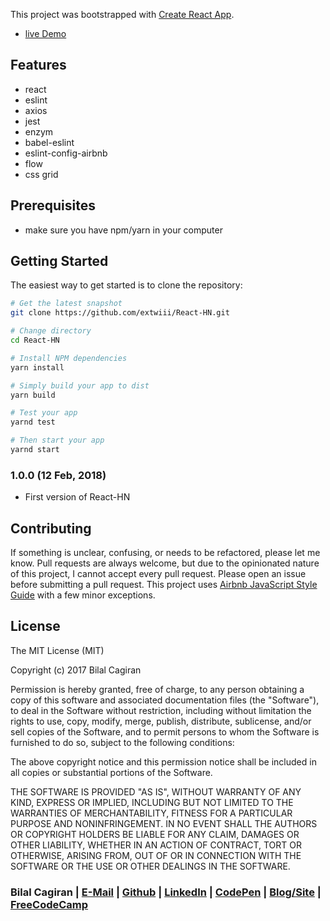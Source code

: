 This project was bootstrapped with [Create React App](https://github.com/facebookincubator/create-react-app).

- [live Demo](https://extwiii-hn.herokuapp.com/)

Features
--------
- react 
- eslint
- axios
- jest
- enzym
- babel-eslint
- eslint-config-airbnb
- flow
- css grid

Prerequisites
-------------
- make sure you have npm/yarn in your computer

Getting Started
-------------

The easiest way to get started is to clone the repository:

```bash
# Get the latest snapshot
git clone https://github.com/extwiii/React-HN.git

# Change directory
cd React-HN

# Install NPM dependencies
yarn install 

# Simply build your app to dist
yarn build

# Test your app 
yarnd test

# Then start your app 
yarnd start

```

### 1.0.0 (12 Feb, 2018)
- First version of React-HN

Contributing
------------

If something is unclear, confusing, or needs to be refactored, please let me know.
Pull requests are always welcome, but due to the opinionated nature of this
project, I cannot accept every pull request. Please open an issue before
submitting a pull request. This project uses
[Airbnb JavaScript Style Guide](https://github.com/airbnb/javascript) with a
few minor exceptions.

License
-------

The MIT License (MIT)

Copyright (c) 2017 Bilal Cagiran

Permission is hereby granted, free of charge, to any person obtaining a copy of this software and associated documentation files (the "Software"), to deal in the Software without restriction, including without limitation the rights to use, copy, modify, merge, publish, distribute, sublicense, and/or sell copies of the Software, and to permit persons to whom the Software is furnished to do so, subject to the following conditions:

The above copyright notice and this permission notice shall be included in all copies or substantial portions of the Software.

THE SOFTWARE IS PROVIDED "AS IS", WITHOUT WARRANTY OF ANY KIND, EXPRESS OR IMPLIED, INCLUDING BUT NOT LIMITED TO THE WARRANTIES OF MERCHANTABILITY, FITNESS FOR A PARTICULAR PURPOSE AND NONINFRINGEMENT. IN NO EVENT SHALL THE AUTHORS OR COPYRIGHT HOLDERS BE LIABLE FOR ANY CLAIM, DAMAGES OR OTHER LIABILITY, WHETHER IN AN ACTION OF CONTRACT, TORT OR OTHERWISE, ARISING FROM, OUT OF OR IN CONNECTION WITH THE SOFTWARE OR THE USE OR OTHER DEALINGS IN THE SOFTWARE.



### Bilal Cagiran  | [E-Mail](mailto:bcagiran@hotmail.com) | [Github](https://github.com/extwiii/) | [LinkedIn](https://linkedin.com/in/bilalcagiran) | [CodePen](http://codepen.io/extwiii/) | [Blog/Site](http://bilalcagiran.com) | [FreeCodeCamp](https://www.freecodecamp.com/extwiii) 

